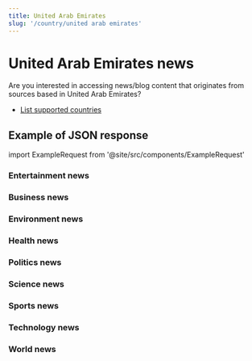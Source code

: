 ```yaml
---
title: United Arab Emirates
slug: '/country/united arab emirates'
---
```


# United Arab Emirates news

Are you interested in accessing news/blog content that originates from sources based in United Arab Emirates?

- [List supported countries](/get-articles/countries)

## Example of JSON response

import ExampleRequest from '@site/src/components/ExampleRequest'

### Entertainment news
<ExampleRequest url="https://api.apitube.io/v1/news/articles?limit=2&category=news/Arts_and_Entertainment&country=ae"></ExampleRequest>

### Business news
<ExampleRequest url="https://api.apitube.io/v1/news/articles?limit=2&category=news/Business&country=ae"></ExampleRequest>

### Environment news
<ExampleRequest url="https://api.apitube.io/v1/news/articles?limit=2&category=news/Environment&country=ae"></ExampleRequest>

### Health news
<ExampleRequest url="https://api.apitube.io/v1/news/articles?limit=2&category=news/Health&country=ae"></ExampleRequest>

### Politics news
<ExampleRequest url="https://api.apitube.io/v1/news/articles?limit=2&category=news/Politics&country=ae"></ExampleRequest>

### Science news
<ExampleRequest url="https://api.apitube.io/v1/news/articles?limit=2&category=news/Science&country=ae"></ExampleRequest>

### Sports news
<ExampleRequest url="https://api.apitube.io/v1/news/articles?limit=2&category=news/Sports&country=ae"></ExampleRequest>

### Technology news
<ExampleRequest url="https://api.apitube.io/v1/news/articles?limit=2&category=news/Technology&country=ae"></ExampleRequest>

### World news
<ExampleRequest url="https://api.apitube.io/v1/news/articles?limit=2&category=news/World&country=ae"></ExampleRequest>
